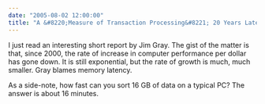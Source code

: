 ```yaml
---
date: "2005-08-02 12:00:00"
title: "A &#8220;Measure of Transaction Processing&#8221; 20 Years Later"
---
```




I just read an interesting short report by Jim Gray. The gist of the matter is that, since 2000, the rate of increase in computer performance per dollar has gone down. It is still exponential, but the rate of growth is much, much smaller. Gray blames memory latency.

As a side-note, how fast can you sort 16 GB of data on a typical PC? The answer is about 16 minutes.

